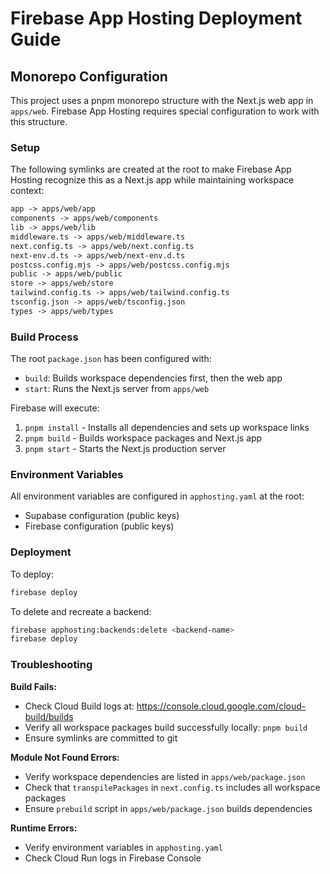# Firebase App Hosting Deployment Guide

## Monorepo Configuration

This project uses a pnpm monorepo structure with the Next.js web app in `apps/web`. Firebase App Hosting requires special configuration to work with this structure.

### Setup

The following symlinks are created at the root to make Firebase App Hosting recognize this as a Next.js app while maintaining workspace context:

``` txt
app -> apps/web/app
components -> apps/web/components
lib -> apps/web/lib
middleware.ts -> apps/web/middleware.ts
next.config.ts -> apps/web/next.config.ts
next-env.d.ts -> apps/web/next-env.d.ts
postcss.config.mjs -> apps/web/postcss.config.mjs
public -> apps/web/public
store -> apps/web/store
tailwind.config.ts -> apps/web/tailwind.config.ts
tsconfig.json -> apps/web/tsconfig.json
types -> apps/web/types
```

### Build Process

The root `package.json` has been configured with:

- `build`: Builds workspace dependencies first, then the web app
- `start`: Runs the Next.js server from `apps/web`

Firebase will execute:

1. `pnpm install` - Installs all dependencies and sets up workspace links
2. `pnpm build` - Builds workspace packages and Next.js app
3. `pnpm start` - Starts the Next.js production server

### Environment Variables

All environment variables are configured in `apphosting.yaml` at the root:

- Supabase configuration (public keys)
- Firebase configuration (public keys)

### Deployment

To deploy:

```bash
firebase deploy
```

To delete and recreate a backend:

```bash
firebase apphosting:backends:delete <backend-name>
firebase deploy
```

### Troubleshooting

**Build Fails:**

- Check Cloud Build logs at: <https://console.cloud.google.com/cloud-build/builds>
- Verify all workspace packages build successfully locally: `pnpm build`
- Ensure symlinks are committed to git

**Module Not Found Errors:**

- Verify workspace dependencies are listed in `apps/web/package.json`
- Check that `transpilePackages` in `next.config.ts` includes all workspace packages
- Ensure `prebuild` script in `apps/web/package.json` builds dependencies

**Runtime Errors:**

- Verify environment variables in `apphosting.yaml`
- Check Cloud Run logs in Firebase Console
